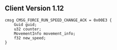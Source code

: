 ## Client Version 1.12

```rust,ignore
cmsg CMSG_FORCE_RUN_SPEED_CHANGE_ACK = 0x00E3 {
    Guid guid;    
    u32 counter;    
    MovementInfo movement_info;    
    f32 new_speed;    
}

```

